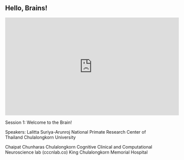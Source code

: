 Hello, Brains!
---
<iframe width="560" height="315" src="https://www.youtube.com/embed/kk3OFeGYAzA" title="YouTube video player" frameborder="0" allow="accelerometer; autoplay; clipboard-write; encrypted-media; gyroscope; picture-in-picture; web-share" allowfullscreen></iframe>

Session 1: Welcome to the Brain!

Speakers: 
Lalitta Suriya-Arunroj 
National Primate Research Center of Thailand
Chulalongkorn University

Chaipat Chunharas
Chulalongkorn Cognitive Clinical and Computational Neuroscience lab (cccnlab.co)
King Chulalongkorn Memorial Hospital

